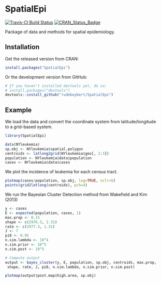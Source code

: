 SpatialEpi
================

[![Travis-CI Build Status](https://travis-ci.org/rudeboybert/SpatialEpi.svg?branch=master)](https://travis-ci.org/rudeboybert/SpatialEpi) [![CRAN\_Status\_Badge](http://www.r-pkg.org/badges/version/SpatialEpi)](http://cran.r-project.org/package=SpatialEpi)

Package of data and methods for spatial epidemiology.

Installation
------------

Get the released version from CRAN:

``` r
install.packages("SpatialEpi")
```

Or the development version from GitHub:

``` r
# If you haven't installed devtools yet, do so:
# install.packages("devtools")
devtools::install_github("rudeboybert/SpatialEpi")
```

Example
-------

We load the data and convert the coordinate system from latitude/longitude to a grid-based system.

``` r
library(SpatialEpi)
```

``` r
data(NYleukemia)
sp.obj <- NYleukemia$spatial.polygon
centroids <- latlong2grid(NYleukemia$geo[, 2:3])
population <- NYleukemia$data$population
cases <- NYleukemia$data$cases
```

We plot the incidence of leukemia for each census tract.

``` r
plotmap(cases/population, sp.obj, log=TRUE, nclr=5)
points(grid2latlong(centroids), pch=4)
```

We run the Bayesian Cluster Detection method from Wakefield and Kim (2013)

``` r
y <- cases
E <- expected(population, cases, 1)
max.prop <- 0.15
shape <- c(2976.3, 2.31)
rate <- c(2977.3, 1.31)
J <- 7
pi0 <- 0.95
n.sim.lambda <- 10^4
n.sim.prior <- 10^5
n.sim.post <- 10^5

# Compute output
output <- bayes_cluster(y, E, population, sp.obj, centroids, max.prop, 
 shape, rate, J, pi0, n.sim.lambda, n.sim.prior, n.sim.post)
```

``` r
plotmap(output$post.map$high.area, sp.obj)
```
